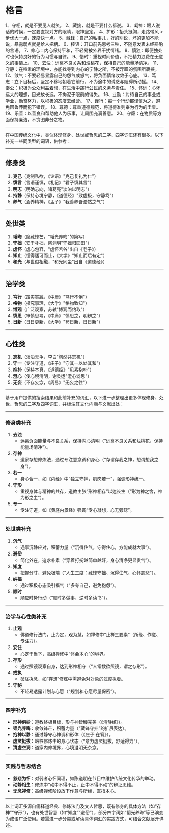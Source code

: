 # 格言

1、守相，就是不要见人就笑。
2、藏拙，就是不要什么都说。
3、凝神：跟人说话的时候，一定要直视对方的眼睛，眼神坚定。
4、扩形：抬头挺胸，走路带风
        >步伐大一点，速度快一点。
5、藏锋：自己的私事儿，好的别说，坏的更加不能说，暴露弱点就是给人把柄。
6、控语：开口前先思考三秒，不随意发表未经斟酌的言语。
7、修心：内心保持平和，不轻易被外界干扰情绪。
8、慎独：即便独处时也保持良好的行为习惯与自律。
9、惜时：重视时间价值，不把精力浪费在无意义的事情上。
10、去浊：远离不良关系和烂桃花，保持自己的能量场清净。
11、守静：在喧嚣的环境中，亦能找寻到内心的宁静之所，不被浮躁的氛围所裹挟。
12、敛气：不要轻易显露自己的怨气或怒气，将负面情绪收敛于心底。
13、笃志：立下目标后，坚定不移地朝着它前行，不为途中的诱惑与阻碍所动摇。
14、奉公：积极为公众利益着想，在生活中践行公民的义务与责任。
15、怀远：心怀远大的理想，目光放长远，不拘泥于眼前的得失。
16、业勤：对待自己的事业或学业，勤奋努力，以积极的态度去经营。
17、谨行：每一个行动都谨慎为之，避免因鲁莽而犯下错误。
18、尊德：尊重道德规范，将道德准则奉为行为的圭臬。
19、乐善：以善良和帮助他人为乐事，让周围充满善意。
20、守廉：在物质等方面保持廉洁，不贪图非分之物。

---
在中国传统文化中，类似体现修身、处世或哲思的二字、四字词汇还有很多。以下补充一些同类型的词语，供参考：

---

## **修身类**

1. **克己**（克制私欲，《论语》"克己复礼为仁"）  
2. **慎言**（言语谨慎，《礼记》"君子慎其言"）  
3. **明志**（明确志向，诸葛亮"淡泊以明志"）  
4. **持静**（保持心境宁静，《道德经》"致虚极，守静笃"）  
5. **养气**（涵养精神，《孟子》"我善养吾浩然之气"）  

---

## **处世类**

1. **韬晦**（隐藏锋芒，"韬光养晦"的简写）  
2. **守拙**（安于朴拙，陶渊明"守拙归园田"）  
3. **虚怀**（虚心包容，"虚怀若谷"出自《老子》）  
4. **知止**（懂得适可而止，《大学》"知止而后有定"）  
5. **和光**（与世俗相融，"和光同尘"出自《道德经》）  

---

## **治学类**

1. **笃行**（踏实实践，《中庸》"笃行不倦"）  
2. **格物**（探究事理，《大学》"格物致知"）  
3. **博观**（广泛观察，苏轼"博观而约取"）  
4. **慎思**（审慎思考，《中庸》"慎思之，明辨之"）  
5. **日新**（日日更新，《大学》"苟日新，日日新"）  

---

## **心性类**

1. **忘机**（淡泊无争，李白"陶然共忘机"）  
2. **守一**（专注守道，《庄子》"守其一以处其和"）  
3. **抱朴**（保持本真，《道德经》"见素抱朴"）  
4. **澄心**（使心境清明，谢灵运"澄心滤思"）  
5. **无妄**（不存妄念，《周易》"无妄之往"）  

---

基于用户提供的搜索结果和此前补充的词汇，以下进一步整理出更多体现修身、处世、哲思的二字及四字词汇，并标注其文化内涵与文献出处：

---

### **修身类补充**

1. **去浊**  
   - 远离负面能量与不良关系，保持内心清明（“远离不良关系和烂桃花，保持能量场清净”）。
2. **存神**  
   - 道家存想修炼法，通过专注意念调和身心（“存谓存我之神，想谓想我之身”）。
3. **若一**  
   - 身心合一，如《内经》中“独立守神，肌肉若一”，强调形神统一。
4. **守形**  
   - 重视身体与精神的共存，道教主张“形神相存”以达长生（“形为神之舍，神为形之主”）。
5. **专一**  
   - 专注守道，如《黄庭内景经》强调“专心凝想，心无旁骛”。

---

### **处世类补充**

1. **沉气**  
   - 遇事沉静应对，积蓄力量（“沉得住气，守得住心，方能成就大事”）。
2. **避俗**  
   - 简化外在，追求朴素（“穿着打扮越简单越好，身心清净更显贵气”）。
3. **知度**  
   - 把握分寸，避免极端（“人生三度：藏锋守拙、沉得住气、心怀慈悲”）。
4. **纳福**  
   - 通过积极心态吸引福气（“多夸自己，避免抱怨”）。
5. **顺时**  
   - 顺应时势行动（“顺时多做事，逆时多读书”）。

---

### **治学与心性类补充**

1. **止观**  
   - 佛道修行法门，止为定，观为慧，如禅修中“止禅三要素”（所缘、作意、专注力）。
2. **安住**  
   - 心定于当下，高级禅修中“体会本心”的境界。
3. **存形**  
   - 通过照镜观察自身，达到形神相守（“人常数欲照镜，谓之存形”）。
4. **戒执**  
   - 破除执念，如“存想”修炼中需避免对对象的过度执着。
5. **守秘**  
   - 不轻易透露计划与心愿（“规划和心愿尽量保密”）。

---

### **四字补充**

- **形神俱妙**：道教终极目标，形与神皆臻完美（《清静经》）。  
- **韬光养晦**：收敛锋芒，积蓄力量（“藏锋守拙”的扩展表达）。  
- **抱神以静**：通过静守心神调和形体（《庄子·在宥》）。  
- **虚灵挺拔**：站桩修炼中的身心状态（“意力虚灵挺拔，舒适得力”）。  
- **清虚空洞**：道家内修境界，心境澄明无杂念。

---

### **实践与哲思结合**

- **慈悲为怀**：对弱者心怀同理，如陈道明在节目中维护传统文化传承的举动。  
- **动静相生**：修炼中“动中不得不止，止中不得不动”的辩证思维。  
- **无念禅修**：高级禅修阶段放下作意与所缘，直指本心。

---

以上词汇多源自儒释道经典、修炼法门及文人哲思，既有修身的具体方法（如“存神”“守形”），也有处世智慧（如“知度”“避俗”），部分四字词如“韬光养晦”等已演变为成语广泛使用。若需进一步分类或解读具体词汇的实践方式，可结合文献展开详述。
